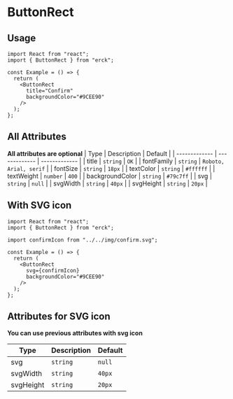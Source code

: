 # ButtonRect
## Usage
```tsx
import React from "react";
import { ButtonRect } from "erck";

const Example = () => {
  return (
    <ButtonRect 
      title="Confirm"
      backgroundColor="#9CEE90"
    />
  );
};
```
## All Attributes 
**All attributes are optional**
| Type | Description | Default |
| ------------- | ------------- | ------------- |
| title  | `string`  | `OK` |
| fontFamily | `string` | `Roboto, Arial, serif` |
| fontSize  | `string`  | `18px` |
| textColor | `string` | `#ffffff` |
| textWeight | `number` | `400` |
| backgroundColor | `string` | `#79c7ff` |
| svg | `string` | `null` |
| svgWidth | `string` | `40px` |
| svgHeight | `string` | `20px` |
<br>

## With SVG icon
```tsx
import React from "react";
import { ButtonRect } from "erck";

import confirmIcon from "../../img/confirm.svg";

const Example = () => {
  return (
    <ButtonRect 
      svg={confirmIcon}
      backgroundColor="#9CEE90"
    />
  );
};
```
## Attributes for SVG icon
**You can use previous attributes with svg icon**

| Type | Description | Default |
| ------------- | ------------- | ------------- |
| svg | `string` | `null` |
| svgWidth | `string` | `40px` |
| svgHeight | `string` | `20px` |
